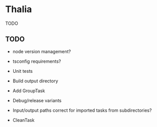# Thalia

TODO

## TODO

- node version management?
- tsconfig requirements?
- Unit tests

- Build output directory
- Add GroupTask
- Debug/release variants
- Input/output paths correct for imported tasks from subdirectories?
- CleanTask

